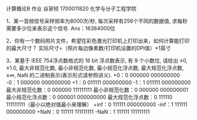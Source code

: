 计算概论B 作业 
谷家桢 1700011820 化学与分子工程学院

1、某一音频信号采样频率为8000次/秒, 每次采样有256个不同的数据值, 求每秒需要多少位来表示这个信号.
Ans：16384000位

2、你有一个数码照片文件，希望在彩色激光打印机上打印出来，如何计算能打印的最大尺寸？
实际尺寸=（照片每边像素数/打印机设置的DPI值）*1英寸

3、某基于 IEEE 754浮点数格式的 16 bit 浮点数表示, 有 9 个小数位, 请给出 ±0, ±1.0, 最大非规范化数, 最小非规范化数, 最小规范化浮点数, 最大规范化浮点数,±∞, NaN 的二进制表示(表示形式请参照讲义).
+0：0 000000 000000000
-0：1 000000 000000000
+1：0 011111 000000000
-1：1 011111 000000000
最大非规范化数：0 000000 111111111
最小非规范化数：0 000000 000000001
最小规范化浮点数：0 000001 000000000
最大规范化浮点数：0 111110 111111111（最小以绝对值最小来理解）
+inf：0 111111 000000000
-inf：1 111111 000000000
+NaN：0 111111 111111111
-NaN：1 111111 111111111





